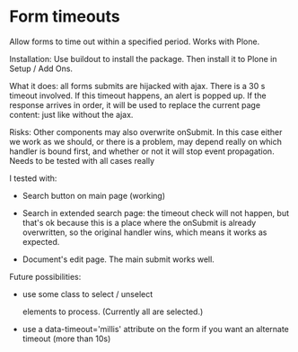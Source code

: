 
# Form timeouts #

Allow forms to time out within a specified period. Works with Plone.

Installation: Use buildout to install the package. Then install it to Plone in Setup / Add Ons.

What it does: all forms submits are hijacked with ajax. There is a 30 s timeout involved. If this timeout happens, an alert is popped up. If the response arrives in order, it will be used
to replace the current page content: just like without the ajax.

Risks: Other components may also overwrite onSubmit. In this case either we work as we should, or
there is a problem, may depend really on which handler is bound first, and whether or not it will
stop event propagation. Needs to be tested with all cases really

I tested with: 

- Search button on main page (working)

- Search in extended search page: the timeout check will not happen, but that's ok because this
  is a place where the onSubmit is already overwritten, so the original handler wins, which means
  it works as expected.

- Document's edit page. The main submit works well.


Future possibilities:

- use some class to select / unselect <FORM> elements to process. (Currently all <FORM> are selected.)

- use a data-timeout='millis' attribute on the form if you want an alternate timeout (more than 10s)

